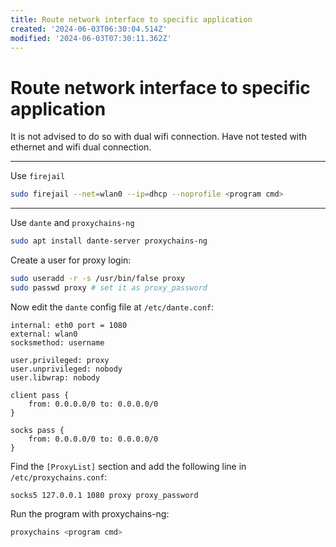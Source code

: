 ```yaml
---
title: Route network interface to specific application
created: '2024-06-03T06:30:04.514Z'
modified: '2024-06-03T07:30:11.362Z'
---
```


# Route network interface to specific application

It is not advised to do so with dual wifi connection. Have not tested with ethernet and wifi dual connection.

---

Use `firejail`

```bash
sudo firejail --net=wlan0 --ip=dhcp --noprofile <program cmd>
```

---

Use `dante` and `proxychains-ng`

```bash
sudo apt install dante-server proxychains-ng
```

Create a user for proxy login:

```bash
sudo useradd -r -s /usr/bin/false proxy
sudo passwd proxy # set it as proxy_password
```

Now edit the `dante` config file at `/etc/dante.conf`:

```
internal: eth0 port = 1080
external: wlan0
socksmethod: username

user.privileged: proxy
user.unprivileged: nobody
user.libwrap: nobody

client pass {
    from: 0.0.0.0/0 to: 0.0.0.0/0
}

socks pass {
    from: 0.0.0.0/0 to: 0.0.0.0/0
}
```

Find the `[ProxyList]` section and add the following line in `/etc/proxychains.conf`:

```
socks5 127.0.0.1 1080 proxy proxy_password
```

Run the program with proxychains-ng:

```bash
proxychains <program cmd>
```
